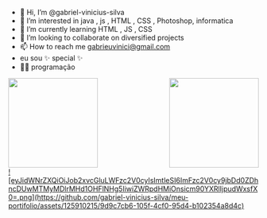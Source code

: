 - 👋 Hi, I’m @gabriel-vinicius-silva
- 👀 I’m interested in java , js , HTML , CSS , Photoshop,  informatica
- 🌱 I’m currently learning HTML , JS , CSS
- 💞️ I’m looking to collaborate on 
diversified projects
- 📫 How to reach me gabrieuvinici@gmail.com
- eu sou ✨ special ✨
- 🫶🏽 programação 
<a href="https://github-readme-stats.vercel.app/api/top-langs/?username={username}&theme=blue-green"></div>


<div>
<img height="180" src="https://github-readme-stats.vercel.app/api?username=gabriel-vinicius-silva&show_icons-true&theme-great-gatsby include_all_commits true&count_private=true"/>

<img align="right" height="180" src="https://github-reader-stats.vercel.app/api/top-langs/?username=LuigiGlayout-compact&langs_count=16&theme-great-gatsby"/>

</div>


<div aling="center">
![eyJidWNrZXQiOiJob2xvcGluLWFzc2V0cyIsImtleSI6ImFzc2V0cy9jbDd0ZDhncDUwMTMyMDlrMHd1OHFlNHg5IiwiZWRpdHMiOnsicm90YXRlIjpudWxsfX0=.png](https://github.com/gabriel-vinicius-silva/meu-portifolio/assets/125910215/9d9c7cb6-105f-4cf0-95d4-b102354a8d4c)

</div>